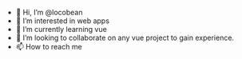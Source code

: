- 👋 Hi, I’m @locobean
- 👀 I’m interested in web apps
- 🌱 I’m currently learning vue 
- 💞️ I’m looking to collaborate on any vue project to gain experience.
- 📫 How to reach me 

<!---
locobean/locobean is a ✨ special ✨ repository because its `README.md` (this file) appears on your GitHub profile.
You can click the Preview link to take a look at your changes.
--->
